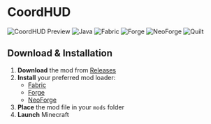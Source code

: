 # CoordHUD


![CoordHUD Preview](https://img.shields.io/badge/Minecraft-1.21.7-green) ![Java](https://img.shields.io/badge/Java-21-orange) ![Fabric](https://img.shields.io/badge/Fabric-✓-blue) ![Forge](https://img.shields.io/badge/Forge-✓-red) ![NeoForge](https://img.shields.io/badge/NeoForge-✓-orange) ![Quilt](https://img.shields.io/badge/Quilt-✓-purple)


##  **Download & Installation**

1. **Download** the mod from [Releases](https://github.com/Hiba550/CoordHUD/releases)
2. **Install** your preferred mod loader:
   - [Fabric](https://fabricmc.net/use/) 
   - [Forge](https://files.minecraftforge.net/)
   - [NeoForge](https://neoforged.net/)
3. **Place** the mod file in your `mods` folder
4. **Launch** Minecraft 
